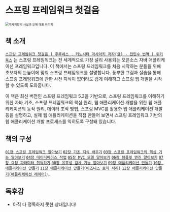 # 스프링 프레임워크 첫걸음



<img src="https://contents.kyobobook.co.kr/sih/fit-in/458x0/pdt/9791158393588.jpg" alt="객체지향의 사실과 오해 대표 이미지" style="zoom:67%;" />

## 책 소개

[`스프링 프레임워크 첫걸음 | 후루네스 , 키노시타 마사아키 저자(글) · 전민수 번역 | 위키북스`](https://product.kyobobook.co.kr/detail/S000061776792) 는 스프링 프레임워크는 전 세계적으로 가장 널리 사용되는 오픈소스 자바 애플리케이션 프레임워크입니다. 이 책에서는 스프링 프레임워크를 처음 시작하는 분들을 위해 초보자의 눈높이에 맞춰 스프링 프레임워크를 설명합니다. 풍부한 그림과 실습을 통해 스프링 프레임워크에 관한 사전 지식이 없더라도 쉽게 이해하고 스프링 웹 개발을 시작할 수 있도록 도와줍니다.

이 책은 최신 버전인 스프링 프레임워크 5.3을 기반으로, 스프링 프레임워크를 이해하기 위한 자바 기초, 스프링 프레임워크의 핵심 원리, 웹 애플리케이션 개발을 위한 웹 애플리케이션의 동작 원리, 데이터 조작 방법, 스프링 MVC를 활용한 웹 애플리케이션 개발 등을 설명하고, 실제 웹 애플리케이션을 직접 만들어 보면서 스프링 프레임워크 기반의 웹 애플리케이션 개발 프로세스를 익히도록 구성돼 있습니다.



## 책의 구성
[`01장 스프링 프레임워크 알아보기`]()
[`02장 기초 지식 배우기`]()
[`03장 스프링 프레임워크의 핵심 기능 알아보기`]()
[`04장 데이터베이스 작업`]()
[`05장 MVC 모델 알아보기`]()
[`06장 템플릿 엔진 알아보기`]()
[`07장 요청 파라미터 취득하기`]()
[`08장 유효성 검사 기능 알아보기`]()
[`09장 애플리케이션 만들기`]()
[`10장 애플리케이션 만들기`]()
[`11장 애플리케이션 만들기(비즈니스 로직 처리)`]()
[`12장 애플리케이션 만들기(애플리케이션 레이어)`]()ㄴ


## 독후감

* 아직 다 정독하지 못한 상태입니다!













